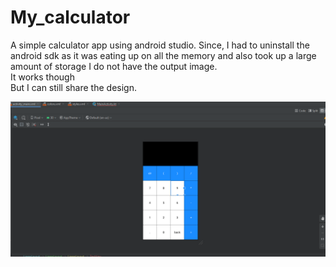 # My_calculator
A simple calculator app using android studio.
Since, I had to uninstall the android sdk as it was eating up on all the memory and also took up a large amount of storage I do not have the output image.  
It works though  
But I can still share the design.

![Image alt text](https://github.com/jayanthvarma134/My_calculator/blob/master/my_calculator.png)
